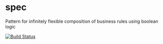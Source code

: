spec
====

Pattern for infinitely flexible composition of business rules using boolean logic

[![Build Status](https://travis-ci.org/littleli/spec.png?branch=master)](https://travis-ci.org/littleli/spec)
